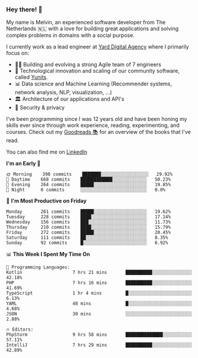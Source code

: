 ### Hey there! 👋

My name is Melvin, an experienced software developer from The Netherlands 🇳🇱 with a love for building great applications and solving complex problems in domains with a social purpose. 

I currently work as a lead engineer at [Yard Digital Agency](https://github.com/yardinternet) where I primarily focus on:

* 👏🏼 Building and evolving a strong Agile team of 7 engineers
* 🚀 Technological innovation and scaling of our community software, called [Yunits](https://www.yunits.com/).
* 📊 Data science and Machine Learning (Recommender systems, network analysis, NLP, visualization, ...)
* 🏛 Architecture of our applications and API's
* 🔐 Security & privacy

I've been programming since I was 12 years old and have been honing my skills ever since through work experience, reading, experimenting, and courses.
Check out my [Goodreads 📚](https://goodreads.com/melvinkoopmans) for an overview of the books that I've read. 

You can also find me on [LinkedIn](https://www.linkedin.com/in/melvinkoopmans)

<!--START_SECTION:waka-->
**I'm an Early 🐤** 

```text
🌞 Morning    398 commits    ███████░░░░░░░░░░░░░░░░░░   29.92% 
🌆 Daytime    668 commits    ████████████░░░░░░░░░░░░░   50.23% 
🌃 Evening    264 commits    █████░░░░░░░░░░░░░░░░░░░░   19.85% 
🌙 Night      0 commits      ░░░░░░░░░░░░░░░░░░░░░░░░░   0.0%

```
📅 **I'm Most Productive on Friday** 

```text
Monday       261 commits    █████░░░░░░░░░░░░░░░░░░░░   19.62% 
Tuesday      228 commits    ████░░░░░░░░░░░░░░░░░░░░░   17.14% 
Wednesday    156 commits    ███░░░░░░░░░░░░░░░░░░░░░░   11.73% 
Thursday     210 commits    ████░░░░░░░░░░░░░░░░░░░░░   15.79% 
Friday       272 commits    █████░░░░░░░░░░░░░░░░░░░░   20.45% 
Saturday     111 commits    ██░░░░░░░░░░░░░░░░░░░░░░░   8.35% 
Sunday       92 commits     █░░░░░░░░░░░░░░░░░░░░░░░░   6.92%

```


📊 **This Week I Spent My Time On** 

```text
💬 Programming Languages: 
Kotlin                   7 hrs 21 mins       ██████████░░░░░░░░░░░░░░░   42.18% 
PHP                      7 hrs 16 mins       ██████████░░░░░░░░░░░░░░░   41.69% 
TypeScript               1 hr 4 mins         █░░░░░░░░░░░░░░░░░░░░░░░░   6.13% 
YAML                     48 mins             █░░░░░░░░░░░░░░░░░░░░░░░░   4.68% 
JSON                     30 mins             ░░░░░░░░░░░░░░░░░░░░░░░░░   2.88%

🔥 Editors: 
PhpStorm                 9 hrs 58 mins       ██████████████░░░░░░░░░░░   57.11% 
IntelliJ                 7 hrs 29 mins       ██████████░░░░░░░░░░░░░░░   42.89%

```


<!--END_SECTION:waka-->
